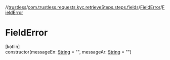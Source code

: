 //[trustless](../../../index.md)/[com.trustless.requests.kyc.retrieveSteps.steps.fields](../index.md)/[FieldError](index.md)/[FieldError](-field-error.md)

# FieldError

[kotlin]\
constructor(messageEn: [String](https://kotlinlang.org/api/latest/jvm/stdlib/kotlin/-string/index.html) = &quot;&quot;, messageAr: [String](https://kotlinlang.org/api/latest/jvm/stdlib/kotlin/-string/index.html) = &quot;&quot;)
